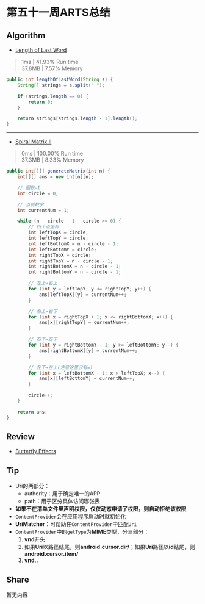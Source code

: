 # 第五十一周ARTS总结
## Algorithm
- [Length of Last Word](https://leetcode.com/problems/length-of-last-word/)
> 1ms | 41.93% Run time  
> 37.8MB | 7.57% Memory
```java
public int lengthOfLastWord(String s) {
    String[] strings = s.split(" ");

    if (strings.length == 0) {
        return 0;
    }

    return strings[strings.length - 1].length();
}
```
----

- [Spiral Matrix II](https://leetcode.com/problems/spiral-matrix-ii/)
> 0ms | 100.00% Run time  
> 37.3MB | 8.33% Memory
```java
public int[][] generateMatrix(int n) {
    int[][] ans = new int[n][n];

    // 圈数-1
    int circle = 0;

    // 当前数字
    int currentNum = 1;

    while (n - circle - 1 - circle >= 0) {
        // 四个点坐标
        int leftTopX = circle;
        int leftTopY = circle;
        int leftBottomX = n - circle - 1;
        int leftBottomY = circle;
        int rightTopX = circle;
        int rightTopY = n - circle - 1;
        int rightBottomX = n - circle - 1;
        int rightBottomY = n - circle - 1;

        // 左上→右上
        for (int y = leftTopY; y <= rightTopY; y++) {
            ans[leftTopX][y] = currentNum++;
        }

        // 右上→右下
        for (int x = rightTopX + 1; x <= rightBottomX; x++) {
            ans[x][rightTopY] = currentNum++;
        }

        // 右下→左下
        for (int y = rightBottomY - 1; y >= leftBottomY; y--) {
            ans[rightBottomX][y] = currentNum++;
        }

        // 左下→左上(注意这里没有=)
        for (int x = leftBottomX - 1; x > leftTopX; x--) {
            ans[x][leftBottomY] = currentNum++;
        }

        circle++;
    }

    return ans;
}
```

## Review
- [Butterfly Effects](https://www.zacsweers.dev/butterfly-effects/)

## Tip
+ Uri的两部分：
    + authority：用于确定唯一的APP
    + path：用于区分具体访问哪张表
+ **如果不在清单文件里声明权限，仅仅动态申请了权限，则自动拒绝该权限**
+ `ContentProvider`会在应用程序启动时就初始化
+ **UriMatcher**：可帮助在`ContentProvider`中匹配`Uri`
+ `ContentProvider`中的`getType`为**MIME**类型，分三部分：
    1. **vnd**开头
    2. 如果**Uri**以路径结尾，则**android.cursor.dir/**；如果**Uri**路径以**id**结尾，则**android.cursor.item/**
    3. **vnd.<authority>.<path>**

## Share
暂无内容